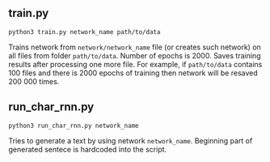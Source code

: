 ## train.py

`python3 train.py network_name path/to/data`

Trains network from `network/network_name` file (or creates such network) on all files from folder `path/to/data`. Number of epochs is 2000. Saves training results after processing one more file. For example, if `path/to/data` contains 100 files and there is 2000 epochs of training then network will be resaved 200 000 times.

## run_char_rnn.py

`python3 run_char_rnn.py network_name`

Tries to generate a text by using network `network_name`. Beginning part of generated sentece is hardcoded into the script.

